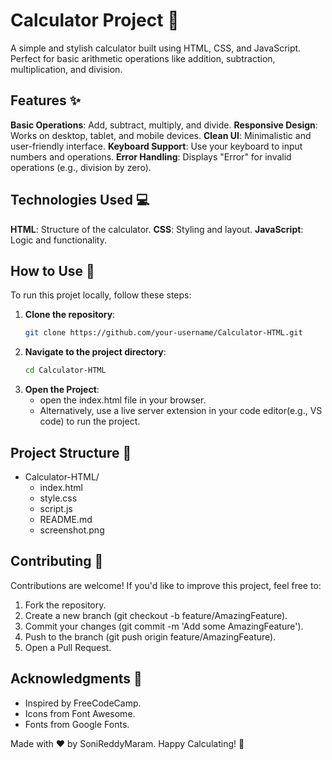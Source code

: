 # Calculator Project 🧮

A simple and stylish calculator built using HTML, CSS, and JavaScript. Perfect for basic arithmetic operations like addition, subtraction, multiplication, and division.

## Features ✨

**Basic Operations**: Add, subtract, multiply, and divide.
**Responsive Design**: Works on desktop, tablet, and mobile devices.
**Clean UI**: Minimalistic and user-friendly interface.
**Keyboard Support**: Use your keyboard to input numbers and operations.
**Error Handling**: Displays "Error" for invalid operations (e.g., division by zero).

## Technologies Used 💻

**HTML**: Structure of the calculator.
**CSS**: Styling and layout.
**JavaScript**: Logic and functionality.

## How to Use 🚀
To run this projet locally, follow these steps:

1. **Clone the repository**:
   ```bash
   git clone https://github.com/your-username/Calculator-HTML.git
2. **Navigate to the project directory**:
   ```bash
   cd Calculator-HTML
3. **Open the Project**:
   - open the index.html file in your browser.
   - Alternatively, use a live server extension in your code editor(e.g., VS code) to run the project.

## Project Structure 📂

- Calculator-HTML/
  - index.html        
  - style.css           
  - script.js           
  - README.md           
  - screenshot.png      

## Contributing 🤝
Contributions are welcome! If you'd like to improve this project, feel free to:

1. Fork the repository.
2. Create a new branch (git checkout -b feature/AmazingFeature).
3. Commit your changes (git commit -m 'Add some AmazingFeature').
4. Push to the branch (git push origin feature/AmazingFeature).
5. Open a Pull Request.

## Acknowledgments 🙏
- Inspired by FreeCodeCamp.
- Icons from Font Awesome.
- Fonts from Google Fonts.

Made with ❤️ by SoniReddyMaram.
Happy Calculating! 🎯

